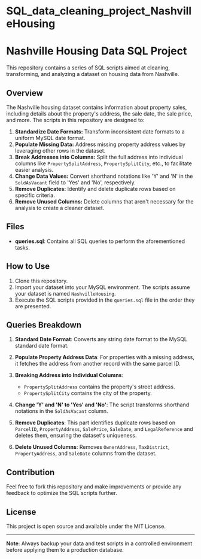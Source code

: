 # SQL_data_cleaning_project_NashvilleHousing
# Nashville Housing Data SQL Project

This repository contains a series of SQL scripts aimed at cleaning, transforming, and analyzing a dataset on housing data from Nashville. 

## Overview

The Nashville housing dataset contains information about property sales, including details about the property's address, the sale date, the sale price, and more. The scripts in this repository are designed to:

1. **Standardize Date Formats:** Transform inconsistent date formats to a uniform MySQL date format.
2. **Populate Missing Data:** Address missing property address values by leveraging other rows in the dataset.
3. **Break Addresses into Columns:** Split the full address into individual columns like `PropertySplitAddress`, `PropertySplitCity`, etc., to facilitate easier analysis.
4. **Change Data Values:** Convert shorthand notations like 'Y' and 'N' in the `SoldAsVacant` field to 'Yes' and 'No', respectively.
5. **Remove Duplicates:** Identify and delete duplicate rows based on specific criteria.
6. **Remove Unused Columns:** Delete columns that aren't necessary for the analysis to create a cleaner dataset.

## Files

- **queries.sql**: Contains all SQL queries to perform the aforementioned tasks.

## How to Use

1. Clone this repository.
2. Import your dataset into your MySQL environment. The scripts assume your dataset is named `NashvilleHousing`.
3. Execute the SQL scripts provided in the `queries.sql` file in the order they are presented.

## Queries Breakdown

1. **Standard Date Format**: Converts any string date format to the MySQL standard date format.
   
2. **Populate Property Address Data**: For properties with a missing address, it fetches the address from another record with the same parcel ID.

3. **Breaking Address into Individual Columns**: 
    - `PropertySplitAddress` contains the property's street address.
    - `PropertySplitCity` contains the city of the property.

4. **Change 'Y' and 'N' to 'Yes' and 'No'**: The script transforms shorthand notations in the `SoldAsVacant` column.

5. **Remove Duplicates**: This part identifies duplicate rows based on `ParcelID`, `PropertyAddress`, `SalePrice`, `SaleDate`, and `LegalReference` and deletes them, ensuring the dataset's uniqueness.

6. **Delete Unused Columns**: Removes `OwnerAddress`, `TaxDistrict`, `PropertyAddress`, and `SaleDate` columns from the dataset.

## Contribution

Feel free to fork this repository and make improvements or provide any feedback to optimize the SQL scripts further.

## License

This project is open source and available under the MIT License. 

---

**Note**: Always backup your data and test scripts in a controlled environment before applying them to a production database.

